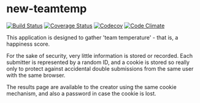 new-teamtemp
============

[![Build Status](https://travis-ci.org/rloomans/new-teamtemp.svg)](https://travis-ci.org/rloomans/new-teamtemp)
[![Coverage Status](https://coveralls.io/repos/rloomans/new-teamtemp/badge.svg?branch=master&service=github)](https://coveralls.io/github/rloomans/new-teamtemp?branch=master)
[![Codecov](https://img.shields.io/codecov/c/github/rloomans/new-teamtemp/master.svg?maxAge=2592000)](http://codecov.io/github/rloomans/new-teamtemp?branch=master)
[![Code Climate](https://codeclimate.com/github/rloomans/new-teamtemp/badges/gpa.svg)](https://codeclimate.com/github/rloomans/new-teamtemp)

This application is designed to gather 'team temperature' - that is, a
happiness score.

For the sake of security, very little information is stored or recorded. Each
submitter is represented by a random ID, and a cookie is stored so really only
to protect against accidental double submissions from the same user with the
same browser.

The results page are available to the creator using the same cookie mechanism,
and also a password in case the cookie is lost.
